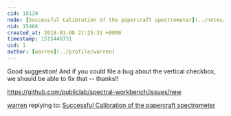```yaml
---
cid: 18129
node: [Successful Calibration of the papercraft spectrometer](../notes/scottkmcrae/01-06-2018/successful-calibration-of-the-papercraft-spectrometer)
nid: 15466
created_at: 2018-01-08 21:25:31 +0000
timestamp: 1515446731
uid: 1
author: [warren](../profile/warren)
---
```


Good suggestion! And if you could file a bug about the vertical checkbox, we should be able to fix that -- thanks!!

https://github.com/publiclab/spectral-workbench/issues/new

[warren](../profile/warren) replying to: [Successful Calibration of the papercraft spectrometer](../notes/scottkmcrae/01-06-2018/successful-calibration-of-the-papercraft-spectrometer)


